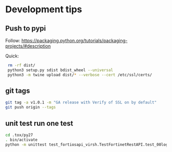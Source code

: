 # Development tips

## Push to pypi

Follow: https://packaging.python.org/tutorials/packaging-projects/#description 

Quick:
```bash
 rm -rf dist/
 python3 setup.py sdist bdist_wheel --universal 
 python3 -m twine upload dist/* --verbose --cert /etc/ssl/certs/
```

## git tags
```bash
git tag -a v1.0.1 -m "GA release with Verify of SSL on by default"
git push origin --tags 
```

## unit test run one test

```bash
cd .tox/py27 
. bin/activate  
python -m unittest test_fortiosapi_virsh.TestFortinetRestAPI.test_00login test_fortiosapi_virsh.TestFortinetRestAPI.test_central_management

```
